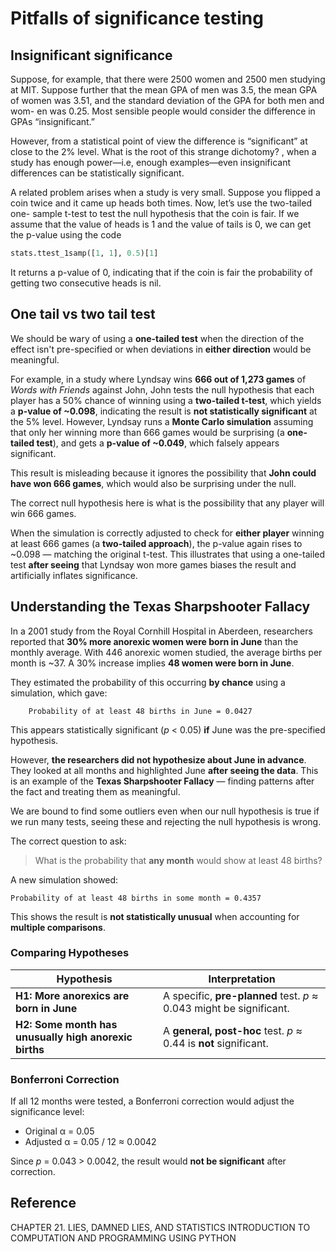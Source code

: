 # Pitfalls of significance testing

## Insignificant significance

Suppose, for example, that there were 2500 women and 2500 men studying at MIT. Suppose further that the mean GPA of men was 3.5, the mean GPA of women was 3.51, and the standard deviation of the GPA for both men and wom- en was 0.25. Most sensible people would consider the difference in GPAs “insignificant.”

However, from a statistical point of view the difference is “significant” at close to the 2% level. What is the root of this strange dichotomy? , when a study has enough power—i.e, enough examples—even insignificant differences can be statistically significant.

A related problem arises when a study is very small. Suppose you flipped a coin twice and it came up heads both times. Now, let’s use the two-tailed one- sample t-test to test the null hypothesis that the coin is fair. If we assume that the value of heads is 1 and the value of tails is 0, we can get the p-value using the code

```python
stats.ttest_1samp([1, 1], 0.5)[1]
```

It returns a p-value of 0, indicating that if the coin is fair the probability of getting two consecutive heads is nil.

## One tail vs two tail test

We should be wary of using a **one-tailed test** when the direction of the effect isn't pre-specified or when deviations in **either direction** would be meaningful.

For example, in a study where Lyndsay wins **666 out of 1,273 games** of *Words with Friends* against John, John tests the null hypothesis that each player has a 50% chance of winning using a **two-tailed t-test**, which yields a **p-value of \~0.098**, indicating the result is **not statistically significant** at the 5% level. However, Lyndsay runs a **Monte Carlo simulation** assuming that only her winning more than 666 games would be surprising (a **one-tailed test**), and gets a **p-value of \~0.049**, which falsely appears significant.

This result is misleading because it ignores the possibility that **John could have won 666 games**, which would also be surprising under the null.

The correct null hypothesis here is what is the possibility that any player will win 666 games.

When the simulation is correctly adjusted to check for **either player** winning at least 666 games (a **two-tailed approach**), the p-value again rises to \~0.098 — matching the original t-test. This illustrates that using a one-tailed test **after seeing** that Lyndsay won more games biases the result and artificially inflates significance.

## Understanding the Texas Sharpshooter Fallacy

In a 2001 study from the Royal Cornhill Hospital in Aberdeen, researchers reported that **30% more anorexic women were born in June** than the monthly average. With 446 anorexic women studied, the average births per month is \~37. A 30% increase implies **48 women were born in June**.

They estimated the probability of this occurring **by chance** using a simulation, which gave:

```
    Probability of at least 48 births in June = 0.0427
```

This appears statistically significant (*p* < 0.05) **if** June was the pre-specified hypothesis.

However, **the researchers did not hypothesize about June in advance**. They looked at all months and highlighted June **after seeing the data**. This is an example of the **Texas Sharpshooter Fallacy** — finding patterns after the fact and treating them as meaningful.

We are bound to find some outliers even when our null hypothesis is true if we run many tests, seeing these and rejecting the null hypothesis is wrong.

The correct question to ask:

> What is the probability that **any month** would show at least 48 births?

A new simulation showed:

```
Probability of at least 48 births in some month = 0.4357
```

This shows the result is **not statistically unusual** when accounting for **multiple comparisons**.

### Comparing Hypotheses

| Hypothesis                                            | Interpretation                                                      |
| ----------------------------------------------------- | ------------------------------------------------------------------- |
| **H1: More anorexics are born in June**               | A specific, **pre-planned** test. *p* ≈ 0.043 might be significant. |
| **H2: Some month has unusually high anorexic births** | A **general, post-hoc** test. *p* ≈ 0.44 is **not** significant.    |

### Bonferroni Correction

If all 12 months were tested, a Bonferroni correction would adjust the significance level:

- Original α = 0.05
- Adjusted α = 0.05 / 12 ≈ 0.0042

Since *p* = 0.043 > 0.0042, the result would **not be significant** after correction.

## Reference

CHAPTER 21. LIES, DAMNED LIES, AND STATISTICS INTRODUCTION TO COMPUTATION AND PROGRAMMING USING PYTHON
